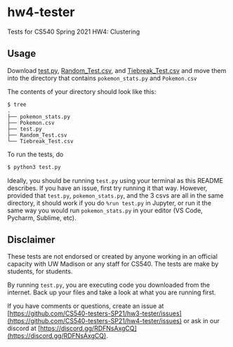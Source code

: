 # hw4-tester

Tests for CS540 Spring 2021 HW4: Clustering

## Usage

Download [test.py](test.py), [Random_Test.csv](Random_Test.csv), and [Tiebreak_Test.csv](Tiebreak_Test.csv) and move them into the directory that contains `pokemon_stats.py` and `Pokemon.csv`

The contents of your directory should look like this:

```shell
$ tree
.
├── pokemon_stats.py
├── Pokemon.csv
├── test.py
├── Random_Test.csv
└── Tiebreak_Test.csv
```

To run the tests, do

```python
$ python3 test.py
```

Ideally, you should be running `test.py` using your terminal as this README describes. If you have an issue, first try running it that way. However, provided that `test.py`, `pokemon_stats.py`, and the 3 csvs are all in the same directory, it should work if you do `%run test.py` in Jupyter, or run it the same way you would run `pokemon_stats.py` in your editor (VS Code, Pycharm, Sublime, etc).

## Disclaimer

These tests are not endorsed or created by anyone working in an official capacity with UW Madison or any staff for CS540. The tests are make by students, for students.

By running `test.py`, you are executing code you downloaded from the internet. Back up your files and take a look at what you are running first.

If you have comments or questions, create an issue at [https://github.com/CS540-testers-SP21/hw3-tester/issues](https://github.com/CS540-testers-SP21/hw4-tester/issues) or ask in our discord at [https://discord.gg/RDFNsAxgCQ](https://discord.gg/RDFNsAxgCQ).
